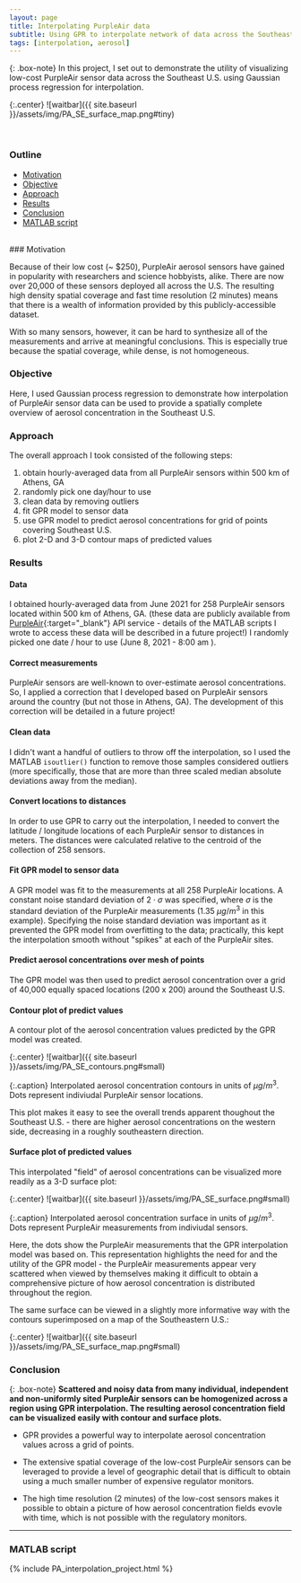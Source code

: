 ```yaml
---
layout: page
title: Interpolating PurpleAir data
subtitle: Using GPR to interpolate network of data across the Southeast U.S.
tags: [interpolation, aerosol]
---
```


{: .box-note}
In this project, I set out to demonstrate the utility of visualizing low-cost PurpleAir sensor data across the Southeast U.S. using Gaussian process regression for interpolation.


{:.center}
![waitbar]({{ site.baseurl }}/assets/img/PA_SE_surface_map.png#tiny)

<br>

### Outline
- [Motivation](#motivation)
- [Objective](#objective)
- [Approach](#approach)
- [Results](#results)
- [Conclusion](#conclusion)
- [MATLAB script](#matlab-script)

<br>
### Motivation

Because of their low cost (~ $250), PurpleAir aerosol sensors have gained in popularity with researchers and science hobbyists, alike. There are now over 20,000 of these sensors deployed all across the U.S. The resulting high density spatial coverage and fast time resolution (2 minutes) means that there is a wealth of information provided by this publicly-accessible dataset.

With so many sensors, however, it can be hard to synthesize all of the measurements and arrive at meaningful conclusions. This is especially true because the spatial coverage, while dense, is not homogeneous.

### Objective

Here, I used Gaussian process regression to demonstrate how interpolation of PurpleAir sensor data can be used to provide a spatially complete overview of aerosol concentration in the Southeast U.S.

### Approach

The overall approach I took consisted of the following steps:

1. obtain hourly-averaged data from all PurpleAir sensors within 500 km of Athens, GA
2. randomly pick one day/hour to use
4. clean data by removing outliers
6. fit GPR model to sensor data
7. use GPR model to predict aerosol concentrations for grid of points covering Southeast U.S.
8. plot 2-D and 3-D contour maps of predicted values

### Results

#### Data

I obtained hourly-averaged data from June 2021 for 258 PurpleAir sensors located within 500 km of Athens, GA. (these data are publicly available from [PurpleAir](https://api.purpleair.com/){:target="_blank"} API service - details of the MATLAB scripts I wrote to access these data will be described in a future project!) I randomly picked one date / hour to use (June 8, 2021 - 8:00 am   ).

#### Correct measurements

PurpleAir sensors are well-known to over-estimate aerosol concentrations. So, I applied a correction that I developed based on PurpleAir sensors around the country (but not those in Athens, GA). The development of this correction will be detailed in a future project!

#### Clean data

I didn't want a handful of outliers to throw off the interpolation, so I used the MATLAB `isoutlier()` function to remove those samples considered outliers (more specifically, those that are more than three scaled median absolute deviations away from the median).

#### Convert locations to distances

In order to use GPR to carry out the interpolation, I needed to convert the latitude / longitude locations of each PurpleAir sensor to distances in meters. The distances were calculated relative to the centroid of the collection of 258 sensors.

#### Fit GPR model to sensor data

A GPR model was fit to the measurements at all 258 PurpleAir locations. A constant noise standard deviation of $2 \cdot \sigma$ was specified, where $\sigma$ is the standard deviation of the PurpleAir measurements (1.35 $\mu g / m^3$ in this example). Specifying the noise standard deviation was important as it prevented the GPR model from overfitting to the data; practically, this kept the interpolation smooth without "spikes" at each of the PurpleAir sites.

#### Predict aerosol concentrations over mesh of points

The GPR model was then used to predict aerosol concentration over a grid of 40,000 equally spaced locations (200 x 200) around the Southeast U.S.

#### Contour plot of predict values

A contour plot of the aerosol concentration values predicted by the GPR model was created.

{:.center}
![waitbar]({{ site.baseurl }}/assets/img/PA_SE_contours.png#small)

{:.caption}
Interpolated aerosol concentration contours in units of $\mu g / m^3$. Dots represent indiviudal PurpleAir sensor locations.

This plot makes it easy to see the overall trends apparent thoughout the Southeast U.S. - there are higher aerosol concentrations on the western side, decreasing in a roughly southeastern direction.

#### Surface plot of predicted values

This interpolated "field" of aerosol concentrations can be visualized more readily as a 3-D surface plot:

{:.center}
![waitbar]({{ site.baseurl }}/assets/img/PA_SE_surface.png#small)

{:.caption}
Interpolated aerosol concentration surface in units of $\mu g / m^3$. Dots represent PurpleAir measurements from indiviudal sensors.

Here, the dots show the PurpleAir measurements that the GPR interpolation model was based on. This representation highlights the need for and the utility of the GPR model - the PurpleAir measurements appear very scattered when viewed by themselves making it difficult to obtain a comprehensive picture of how aerosol concentration is distributed throughout the region.

The same surface can be viewed in a slightly more informative way with the contours superimposed on a map of the Southeastern U.S.:

{:.center}
![waitbar]({{ site.baseurl }}/assets/img/PA_SE_surface_map.png#small)

### Conclusion

{: .box-note}
**Scattered and noisy data from many individual, independent and non-uniformly sited PurpleAir sensors can be homogenized across a region using GPR interpolation. The resulting aerosol concentration field can be visualized easily with contour and surface plots.**

- GPR provides a powerful way to interpolate aerosol concentration values across a grid of points.

- The extensive spatial coverage of the low-cost PurpleAir sensors can be leveraged to provide a level of geographic detail that is difficult to obtain using a much smaller number of expensive regulator monitors.

- The high time resolution (2 minutes) of the low-cost sensors makes it possible to obtain a picture of how aerosol concentration fields evovle with time, which is not possible with the regulatory monitors.

---

### MATLAB script 

{% include PA_interpolation_project.html %}